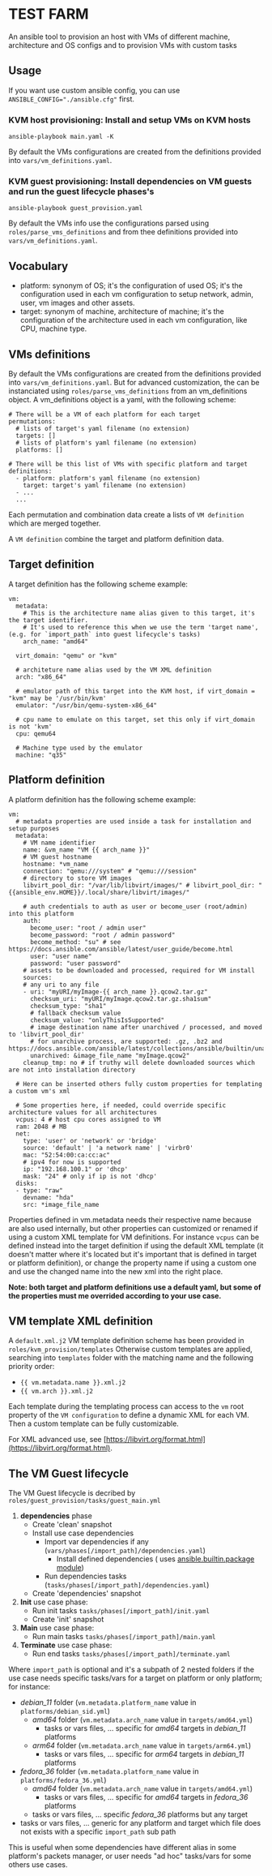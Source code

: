 # TEST FARM

An ansible tool to provision an host with VMs of different machine, architecture and OS configs and to provision VMs with custom tasks
## Usage

If you want use custom ansible config, you can use `ANSIBLE_CONFIG="./ansible.cfg"` first.
### KVM host provisioning: Install and setup VMs on KVM hosts
```
ansible-playbook main.yaml -K
```
By default the VMs configurations are created from the definitions provided into `vars/vm_definitions.yaml`.
### KVM guest provisioning: Install dependencies on VM guests and run the guest lifecycle phases's
```
ansible-playbook guest_provision.yaml
```
By default the VMs info use the configurations parsed using `roles/parse_vms_definitions` and from thee definitions provided into `vars/vm_definitions.yaml`.

## Vocabulary

- platform: synonym of OS; it's the configuration of used OS; it's the configuration used in each vm configuration to setup network, admin, user, vm images and other assets.
- target: synonym of machine, architecture of machine; it's the configuration of the architecture used in each vm configuration, like CPU, machine type.

## VMs definitions
By default the VMs configurations are created from the definitions provided into `vars/vm_definitions.yaml`.
But for advanced customization, the can be instanciated using `roles/parse_vms_definitions` from an vm_definitions object.
A vm_definitions object is a yaml, with the following scheme:
```
# There will be a VM of each platform for each target
permutations: 
  # lists of target's yaml filename (no extension)
  targets: [] 
  # lists of platform's yaml filename (no extension)
  platforms: [] 

# There will be this list of VMs with specific platform and target
definitions: 
  - platform: platform's yaml filename (no extension)
    target: target's yaml filename (no extension)
  - ...
  ...
```
Each permutation and combination data create a lists of `VM definition` which are merged together.

A `VM definition` combine the target and platform definition data.
## Target definition
A target definition has the following scheme example:
```
vm:
  metadata:
    # This is the architecture name alias given to this target, it's the target identifier.
    # It's used to reference this when we use the term 'target name', (e.g. for `import_path` into guest lifecycle's tasks)
    arch_name: "amd64"

  virt_domain: "qemu" or "kvm" 

  # architeture name alias used by the VM XML definition
  arch: "x86_64"  

  # emulator path of this target into the KVM host, if virt_domain = "kvm" may be '/usr/bin/kvm' 
  emulator: "/usr/bin/qemu-system-x86_64" 

  # cpu name to emulate on this target, set this only if virt_domain is not 'kvm'
  cpu: qemu64

  # Machine type used by the emulator
  machine: "q35" 
```
## Platform definition 
A platform definition has the following scheme example:
```
vm:
  # metadata properties are used inside a task for installation and setup purposes
  metadata:
    # VM name identifier 
    name: &vm_name "VM {{ arch_name }}"
    # VM guest hostname
    hostname: *vm_name
    connection: "qemu:///system" # "qemu:///session"  
    # directory to store VM images
    libvirt_pool_dir: "/var/lib/libvirt/images/" # libvirt_pool_dir: "{{ansible_env.HOME}}/.local/share/libvirt/images/"

    # auth credentials to auth as user or become_user (root/admin) into this platform
    auth:
      become_user: "root / admin user"
      become_password: "root / admin password"
      become_method: "su" # see https://docs.ansible.com/ansible/latest/user_guide/become.html 
      user: "user name"
      password: "user password"
    # assets to be downloaded and processed, required for VM install 
    sources:
    # any uri to any file 
    - uri: "myURI/myImage-{{ arch_name }}.qcow2.tar.gz"
      checksum_uri: "myURI/myImage.qcow2.tar.gz.sha1sum"
      checksum_type: "sha1"
      # fallback checksum value
      checksum_value: "onlyThisIsSupported"
      # image destination name after unarchived / processed, and moved to 'libvirt_pool_dir'
      # for unarchive process, are supported: .gz, .bz2 and https://docs.ansible.com/ansible/latest/collections/ansible/builtin/unarchive_module.html
      unarchived: &image_file_name "myImage.qcow2"
    cleanup_tmp: no # if truthy will delete downloaded sources which are not into installation directory

  # Here can be inserted others fully custom properties for templating a custom vm's xml

  # Some properties here, if needed, could override specific architecture values for all architectures
  vcpus: 4 # host cpu cores assigned to VM
  ram: 2048 # MB 
  net:
    type: 'user' or 'network' or 'bridge'
    source: 'default' | 'a network name' | 'virbr0'
    mac: "52:54:00:ca:cc:ac"
    # ipv4 for now is supported 
    ip: "192.168.100.1" or 'dhcp'
    mask: "24" # only if ip is not 'dhcp' 
  disks:
  - type: "raw"
    devname: "hda"
    src: *image_file_name
```
Properties defined in vm.metadata needs their respective name because are also used internally, but other properties can customized or renamed if using a custom XML template for VM definitions.
For instance `vcpus` can be defined instead into the target definition if using the default XML template (it doesn't matter where it's located but it's important that is defined in target or platform definition), or change the property name if using a custom one and use the changed name into the new xml into the right place.

**Note: both target and platform definitions use a default yaml, but some of the properties must me overrided according to your use case.**
## VM template XML definition
A `default.xml.j2` VM template definition scheme has been provided in `roles/kvm_provision/templates`
Otherwise custom templates are applied, searching into `templates` folder with the matching name and the following priority order:
- `{{ vm.metadata.name }}.xml.j2`
- `{{ vm.arch }}.xml.j2`

Each template during the templating process can access to the `vm` root property of the `VM configuration` to define a dynamic XML for each VM. Then a custom template can be fully customizable.

For XML advanced use, see [https://libvirt.org/format.html](https://libvirt.org/format.html).

## The VM Guest lifecycle
The VM Guest lifecycle is decribed by `roles/guest_provision/tasks/guest_main.yml`

1. **dependencies** phase
   - Create 'clean' snapshot
   - Install use case dependencies
     - Import var dependencies if any (`vars/phases[/import_path]/dependencies.yaml`)
       - Install defined dependencies ( uses [ansible.builtin.package module](https://docs.ansible.com/ansible/latest/collections/ansible/builtin/package_module.html))
     - Run dependencies tasks (`tasks/phases[/import_path]/dependencies.yaml`)
   - Create 'dependencies' snapshot
2. **Init** use case phase: 
   - Run init tasks `tasks/phases[/import_path]/init.yaml`
   - Create 'init' snapshot
3. **Main** use case phase: 
   - Run main tasks `tasks/phases[/import_path]/main.yaml`
4. **Terminate** use case phase: 
   - Run end tasks `tasks/phases[/import_path]/terminate.yaml`

Where `import_path` is optional and it's a subpath of 2 nested folders if the use case needs specific tasks/vars for a target on platform or only platform; for instance:
- *debian_11* folder (`vm.metadata.platform_name` value in `platforms/debian_sid.yml`)
    - *amd64* folder (`vm.metadata.arch_name` value in `targets/amd64.yml`)
      - tasks or vars files, ... specific for *amd64* targets in *debian_11* platforms
    - *arm64* folder (`vm.metadata.arch_name` value in `targets/arm64.yml`)
      - tasks or vars files, ... specific for *arm64* targets in *debian_11* platforms
- *fedora_36* folder (`vm.metadata.platform_name` value in `platforms/fedora_36.yml`)
    - *amd64* folder (`vm.metadata.arch_name` value in `targets/amd64.yml`)
      - tasks or vars files, ... specific for *amd64* targets in *fedora_36* platforms
    - tasks or vars files, ... specific *fedora_36* platforms but any target
- tasks or vars files, ... generic for any platform and target which file does not exists with a specific `import_path` sub path

This is useful when some dependencies have different alias in some platform's packets manager, or user needs "ad hoc" tasks/vars for some others use cases.

